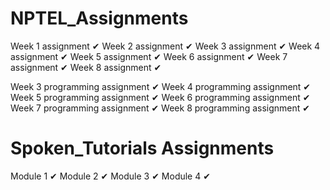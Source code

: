 # NPTEL_Assignments

Week 1 assignment ✔
Week 2 assignment ✔ 
Week 3 assignment ✔
Week 4 assignment ✔
Week 5 assignment ✔
Week 6 assignment ✔
Week 7 assignment ✔
Week 8 assignment ✔

Week 3 programming assignment ✔
Week 4 programming assignment ✔
Week 5 programming assignment ✔
Week 6 programming assignment ✔
Week 7 programming assignment ✔
Week 8 programming assignment ✔

# Spoken_Tutorials Assignments
Module 1 ✔
Module 2 ✔
Module 3 ✔
Module 4 ✔
